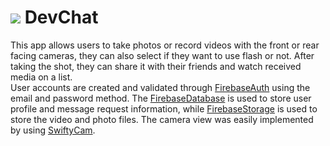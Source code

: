 # ![](http://i.imgur.com/10dpAqU.png) DevChat

This app allows users to take photos or record videos with the front or rear facing cameras, they can also select if they want to use flash or not. After taking the shot, they can share it with their friends and watch received media on a list.   
User accounts are created and validated through [FirebaseAuth](https://firebase.google.com/docs/auth/) using the email and password method. The [FirebaseDatabase](https://firebase.google.com/docs/database/) is used to store user profile and message request information, while [FirebaseStorage](https://firebase.google.com/docs/storage/) is used to store the video and photo files. The camera view was easily implemented by using [SwiftyCam](https://github.com/Awalz/SwiftyCam).  
